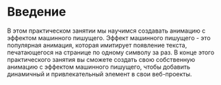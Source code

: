 # Введение

В этом практическом занятии мы научимся создавать анимацию с эффектом машинного пишущего. Эффект машинного пишущего - это популярная анимация, которая имитирует появление текста, печатающегося на странице по одному символу за раз. В конце этого практического занятия вы сможете создать свою собственную анимацию с эффектом машинного пишущего, чтобы добавить динамичный и привлекательный элемент в свои веб-проекты.
